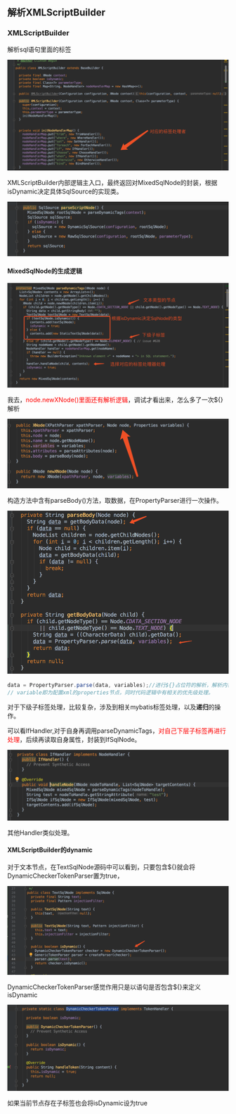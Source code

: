 ## 解析XMLScriptBuilder

### XMLScriptBuilder

解析sql语句里面的标签

![image-20190423100605559](./images/mybatis-sqlNde/image-20190423100605559.png)



XMLScriptBuilder内部逻辑主入口，最终返回对MixedSqlNode的封装，根据isDynamic决定具体SqlSource的实现类。

![image-20190423101156038](./images/mybatis-sqlNde/image-20190423101156038.png)



#### MixedSqlNode的生成逻辑

![image-20190423102019247](./images/mybatis-sqlNde/image-20190423102019247.png)

我去，<font color=red>node.newXNode()里面还有解析逻辑</font>，调试才看出来，怎么多了一次${}解析

![image-20190423104849951](./images/mybatis-sqlNde/image-20190423104849951.png)



构造方法中含有parseBody()方法，取数据，在PropertyParser进行一次操作。

![image-20190423105010292](./images/mybatis-sqlNde/image-20190423105010292.png)

```java
data = PropertyParser.parse(data, variables);//进行${}占位符的解析，解析内容为variables
// variable即为配置xml的properties节点，同时代码逻辑中有相关的优先级处理。
```



对于下级子标签处理，比较复杂，涉及到相关mybatis标签处理，以及**递归**的操作。

可以看IfHandler,对于自身再调用parseDynamicTags，<font color=red>对自己下层子标签再进行处理</font>，后续再读取自身属性，封装到IfSqlNode。

![image-20190423111632455](./images/mybatis-sqlNde/image-20190423111632455.png)

其他Handler类似处理。



#### XMLScriptBuilder的dynamic

对于文本节点，在TextSqlNode源码中可以看到，只要包含${}就会将DynamicCheckerTokenParser置为true，

![image-20190423102825337](./images/mybatis-sqlNde/image-20190423102825337.png)



DynamicCheckerTokenParser感觉作用只是以语句是否包含${}来定义isDynamic

![image-20190423102603680](./images/mybatis-sqlNde/image-20190423102603680.png)



如果当前节点存在子标签也会将isDynamic设为true




